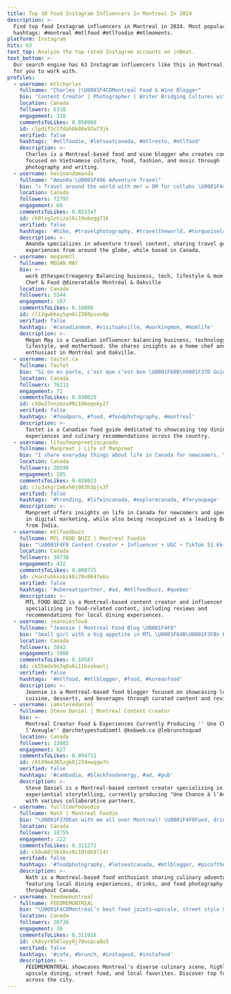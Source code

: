```yaml
---
title: Top 10 Food Instagram Influencers In Montreal In 2024
description: >-
  Find top food Instagram influencers in Montreal in 2024. Most popular
  hashtags: #montreal #mtlfood #mtlfoodie #mtlmoments.
platform: Instagram
hits: 63
text_top: Analyze the top-rated Instagram accounts on inBeat.
text_bottom: >-
  Our search engine has 63 Instagram influencers like this in Montreal, Canada
  for you to work with.
profiles:
  - username: mtlcharles
    fullname: "Charles |\U0001F4CDMontreal Food & Wine Blogger"
    bio: "Content Creator | Photographer | Writer Bridging Cultures with Food \U0001F35C Fashion\U0001F460 and Music \U0001F3A7 Celebrate Vietnamese Culture: @chodemmtl"
    location: Canada
    followers: 6318
    engagement: 328
    commentsToLikes: 0.050088
    id: clpdif5c1fdah0k08e92w73jk
    verified: false
    hashtags: '#mtlfoodie, #letseatcanada, #mtlresto, #mtlfood'
    description: >-
      Charles is a Montreal-based food and wine blogger who creates content
      focused on Vietnamese culture, food, fashion, and music through
      photography and writing.
  - username: kevinandamanda
    fullname: "Amanda \U0001F496 Adventure Travel"
    bio: "✈️ Travel around the world with me! ✉️ DM for collabs \U0001F447\U0001F3FB For travel guides visit our site:"
    location: Canada
    followers: 72797
    engagement: 60
    commentsToLikes: 0.021347
    id: ck0txg1utizal0i19obogg71k
    verified: false
    hashtags: '#hike, #travelphotography, #traveltheworld, #turquoiselake'
    description: >-
      Amanda specializes in adventure travel content, sharing travel guides and
      experiences from around the globe, while based in Canada.
  - username: meganmtl
    fullname: MEGAN MAY
    bio: >-
      work @thespectreagency Balancing business, tech, lifestyle & mom life Home
      Chef & Food @dineratable Montréal & Oakville
    location: Canada
    followers: 5544
    engagement: 187
    commentsToLikes: 0.10808
    id: cl12gwbkay5gn0i2388psvo8p
    verified: false
    hashtags: '#canadianmom, #visitoakville, #workingmom, #momlife'
    description: >-
      Megan May is a Canadian influencer balancing business, technology,
      lifestyle, and motherhood. She shares insights as a home chef and food
      enthusiast in Montréal and Oakville.
  - username: tastet.ca
    fullname: Tastet
    bio: "Si on en parle, c’est que c’est bon \U0001F60B\U0001F37D Guide des vraies meilleures adresses gourmandes #food"
    location: Canada
    followers: 76111
    engagement: 72
    commentsToLikes: 0.030029
    id: ck0w27nnzmzv00i196eqoky27
    verified: false
    hashtags: '#foodporn, #food, #foodphotography, #montreal'
    description: >-
      Tastet is a Canadian food guide dedicated to showcasing top dining
      experiences and culinary recommendations across the country.
  - username: lifeofmanpreetincanada
    fullname: Manpreet | Life of Manpreet
    bio: "I share everyday things about life in Canada for newcomers. \U0001F469‍\U0001F4BBDigital Marketing - social, ads \U0001F4F8 India’s leading Booktuber @indianbooktuber \U0001F4CDToronto"
    location: Canada
    followers: 20598
    engagement: 285
    commentsToLikes: 0.028013
    id: clo3xkgr1m6xh0j083h3pjs3f
    verified: false
    hashtags: '#trending, #lifeincanada, #explorecanada, #foryoupage'
    description: >-
      Manpreet offers insights on life in Canada for newcomers and specializes
      in digital marketing, while also being recognized as a leading Booktuber
      from India.
  - username: mtlfoodbuzz
    fullname: MTL FOOD BUZZ | Montreal Foodie
    bio: "\U0001F4F8 Content Creator • Influencer • UGC ⚡️ TikTok 51.6k+ \U0001F4E9 mtlfoodbuzz@gmail.com"
    location: Canada
    followers: 30738
    engagement: 432
    commentsToLikes: 0.008725
    id: ckaotuhkxxksk0i78v064feku
    verified: false
    hashtags: '#ubereatspartner, #ad, #mtlfoodbuzz, #quebec'
    description: >-
      MTL FOOD BUZZ is a Montreal-based content creator and influencer
      specializing in food-related content, including reviews and
      recommendations for local dining experiences.
  - username: jeanniesfood
    fullname: "Jeannie | Montreal Food Blog \U0001F4F8"
    bio: "Small girl with a big appetite in MTL \U0001F64B\U0001F3FB‍♀️ Foodie \U0001F355 Sweets \U0001F370 Drinks ☕️\U0001F9CB\U0001F379 DM or email for collab and invites! \U0001F48C #supportlocal"
    location: Canada
    followers: 3842
    engagement: 1008
    commentsToLikes: 0.10587
    id: ck55mdo9n3q0x0i11bxskwulj
    verified: false
    hashtags: '#mtlfood, #mtlblogger, #food, #koreanfood'
    description: >-
      Jeannie is a Montreal-based food blogger focused on showcasing local
      cuisine, desserts, and beverages through curated content and reviews.
  - username: iamstevedaniel
    fullname: Steve Daniel | Montreal Content Creator
    bio: >-
      Montreal Creator Food & Experiences Currently Producing '' Une Chance à
      l'Aveugle'' @archetypestudiomtl @kebweb.ca @lebrunchsquad
    location: Canada
    followers: 13803
    engagement: 627
    commentsToLikes: 0.094711
    id: ckt89e4365zgk0j234ewqqw7n
    verified: false
    hashtags: '#cambodia, #blackfoodenergy, #ad, #pub'
    description: >-
      Steve Daniel is a Montreal-based content creator specializing in food and
      experiential storytelling, currently producing "Une Chance à l'Aveugle"
      with various collaborative partners.
  - username: fulltimefoooodie
    fullname: Nath | Montreal Foodie
    bio: "\U0001F37DEat with me all over Montreal! \U0001F4F8Food, drinks & adventures \U0001F48Cfulltimefoooodie@hotmail.com | DM \U0001F60BAlways hungry \U0001F436@thetailsofdexter"
    location: Canada
    followers: 18755
    engagement: 222
    commentsToLikes: 0.311272
    id: ck0u68j5b18vz0i19tdk9l14t
    verified: false
    hashtags: '#foodphotography, #letseatcanada, #mtlblogger, #picoftheday'
    description: >-
      Nath is a Montreal-based food enthusiast sharing culinary adventures,
      featuring local dining experiences, drinks, and food photography
      throughout Canada.
  - username: feedmemontreal
    fullname: FEEDMEMONTREAL
    bio: "\U0001F4CDMontréal’s best food joints—upscale, street style & everything in between \U0001F44C\U0001F3FC Tag us or #feedmemontreal to be featured \U0001F48Cfeedmemontreal@gmail.com"
    location: Canada
    followers: 26736
    engagement: 36
    commentsToLikes: 0.311916
    id: ck8syr656loyy0j78ocpca8u5
    verified: false
    hashtags: '#cafe, #brunch, #instagood, #instafood'
    description: >-
      FEEDMEMONTREAL showcases Montreal's diverse culinary scene, highlighting
      upscale dining, street food, and local favorites. Discover top food spots
      across the city.
---
```


